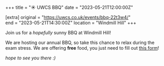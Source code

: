 +++
title = "☀️ UWCS BBQ"
date = "2023-05-21T12:00:00Z"

[extra]
original = "https://uwcs.co.uk/events/bbq-22t3w4/"    
end = "2023-05-21T14:30:00Z"
location = "Windmill Hill"
+++

Join us for a *hopefully* sunny BBQ at Windmill Hill! 

We are hosting our annual BBQ, so take this chance to relax during the exam stress. We are offering **free** food, you just need to fill out [this form](https://forms.gle/Y5E8zxMZSF5JXTLY9)!

*hope to see you there :)*
